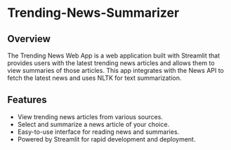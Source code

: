 # Trending-News-Summarizer

## Overview

The Trending News Web App is a web application built with Streamlit that provides users with the latest trending news articles and allows them to view summaries of those articles. This app integrates with the News API to fetch the latest news and uses NLTK for text summarization.

## Features

- View trending news articles from various sources.
- Select and summarize a news article of your choice.
- Easy-to-use interface for reading news and summaries.
- Powered by Streamlit for rapid development and deployment.
